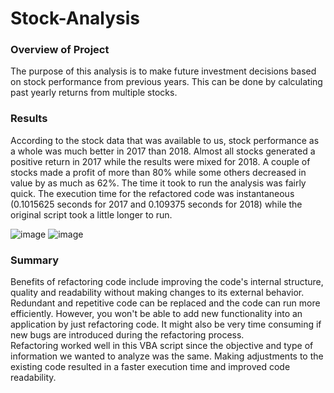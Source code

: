 # Stock-Analysis
### Overview of Project
The purpose of this analysis is to make future investment decisions based on stock performance from previous years. This can be done by calculating past yearly returns from multiple stocks.

### Results
According to the stock data that was available to us, stock performance as a whole was much better in 2017 than 2018.  Almost all stocks generated a positive return in 2017 while the results were mixed for 2018. A couple of stocks made a profit of more than 80% while some others decreased in value by as much as 62%. The time it took to run the analysis was fairly quick. The execution time for the refactored code was instantaneous (0.1015625 seconds for 2017 and 0.109375 seconds for 2018) while the original script took a little longer to run. 

![image](https://user-images.githubusercontent.com/89353378/135382521-32e36311-866f-4bb7-abd0-085d02d880b9.png)
![image](https://user-images.githubusercontent.com/89353378/135382551-1f33bed5-63bf-4775-ad01-13beab0c926c.png)

### Summary
Benefits of refactoring code include improving the code's internal structure, quality and readability without making changes to its external behavior.  Redundant and repetitive code can be replaced and the code can run more efficiently.  However, you won't be able to add new functionality into an application by just refactoring code.  It might also be very time consuming if new bugs are introduced during the refactoring process.  
Refactoring worked well in this VBA script since the objective and type of information we wanted to analyze was the same.  Making adjustments to the existing code resulted in a faster execution time and improved code readability.
